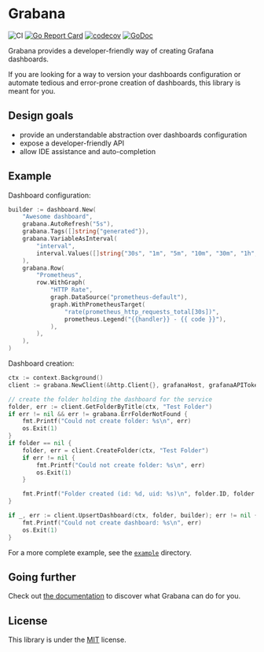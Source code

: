 # Grabana

![CI](https://github.com/K-Phoen/grabana/workflows/CI/badge.svg) [![Go Report Card](https://goreportcard.com/badge/github.com/K-Phoen/grabana)](https://goreportcard.com/report/github.com/K-Phoen/grabana) [![codecov](https://codecov.io/gh/K-Phoen/grabana/branch/master/graph/badge.svg)](https://codecov.io/gh/K-Phoen/grabana) [![GoDoc](https://godoc.org/github.com/K-Phoen/grabana?status.svg)](https://godoc.org/github.com/K-Phoen/grabana)

Grabana provides a developer-friendly way of creating Grafana dashboards.

If you are looking for a way to version your dashboards configuration or
automate tedious and error-prone creation of dashboards, this library is meant
for you.

## Design goals

* provide an understandable abstraction over dashboards configuration
* expose a developer-friendly API
* allow IDE assistance and auto-completion

## Example

Dashboard configuration:

```go
builder := dashboard.New(
    "Awesome dashboard",
    grabana.AutoRefresh("5s"),
    grabana.Tags([]string{"generated"}),
    grabana.VariableAsInterval(
        "interval",
        interval.Values([]string{"30s", "1m", "5m", "10m", "30m", "1h", "6h", "12h"}),
    ),
    grabana.Row(
        "Prometheus",
        row.WithGraph(
            "HTTP Rate",
            graph.DataSource("prometheus-default"),
            graph.WithPrometheusTarget(
                "rate(prometheus_http_requests_total[30s])",
                prometheus.Legend("{{handler}} - {{ code }}"),
            ),
        ),
    ),
)
```

Dashboard creation:

```go
ctx := context.Background()
client := grabana.NewClient(&http.Client{}, grafanaHost, grafanaAPIToken)

// create the folder holding the dashboard for the service
folder, err := client.GetFolderByTitle(ctx, "Test Folder")
if err != nil && err != grabana.ErrFolderNotFound {
    fmt.Printf("Could not create folder: %s\n", err)
    os.Exit(1)
}
if folder == nil {
    folder, err = client.CreateFolder(ctx, "Test Folder")
    if err != nil {
        fmt.Printf("Could not create folder: %s\n", err)
        os.Exit(1)
    }

    fmt.Printf("Folder created (id: %d, uid: %s)\n", folder.ID, folder.UID)
}

if _, err := client.UpsertDashboard(ctx, folder, builder); err != nil {
    fmt.Printf("Could not create dashboard: %s\n", err)
    os.Exit(1)
}
```

For a more complete example, see the [`example`](./cmd/example/) directory.

## Going further

Check out [the documentation](doc/index.md) to discover what Grabana can do for
you.


## License

This library is under the [MIT](LICENSE) license.
